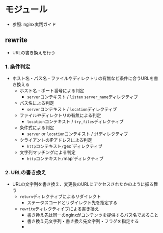 # モジュール
- 参照: nginx実践ガイド

## rewrite
- URLの書き換えを行う
### 1. 条件判定
- ホスト名・パス名・ファイルやディレクトリの有無など条件に合うURLを書き換える
  - ホスト名・ポート番号による判定
    - `server`コンテキスト / `listen` `server_name`ディレクティブ
  - パス名による判定
    - `server`コンテキスト / `location`ディレクティブ
  - ファイルやディレクトリの有無による判定
    - `location`コンテキスト / `try_files`ディレクティブ
  - 条件式による判定
    - `server` or `location`コンテキスト / `if`ディレクティブ
  - クライアントのIPアドレスによる判定
    - `http`コンテキスト` / `geo`ディレクティブ
  - 文字列マッチングによる判定
    - `http`コンテキスト` / `map`ディレクティブ

### 2. URLの書き換え
- URLの文字列を書き換え、変更後のURLにアクセスされたかのように振る舞う
  - `return`ディレクティブによるリダイレクト
    - ステータスコードとリダイレクト先を指定する
  - `rewrite`ディレクティイブによる書き換え
    - 書き換え先は同一のnginxがコンテンツを提供するパス名であること
    - 書き換え元文字列・書き換え先文字列・フラグを指定する
    - 
